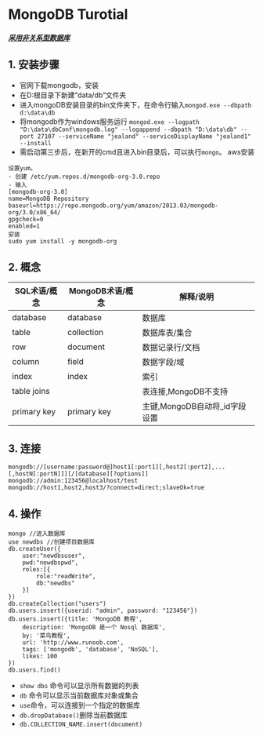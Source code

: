 # MongoDB Turotial
##### [采用非关系型数据库](http://www.runoob.com/mongodb/working-with-rockmongo.html)
## 1. 安装步骤
* 官网下载mongodb，安装
* 在D:根目录下新建“data/db”文件夹
* 进入mongoDB安装目录的bin文件夹下，在命令行输入`mongod.exe --dbpath d:\data\db`
* 将mongodb作为windows服务运行
`mongod.exe --logpath "D:\data\dbConf\mongodb.log" --logappend --dbpath "D:\data\db" --port 27107 --serviceName "jealand" --serviceDisplayName "jealand1" --install`
* 需启动第三步后，在新开的cmd且进入bin目录后，可以执行`mongo`。
aws安装
```
设置yum。
- 创建 /etc/yum.repos.d/mongodb-org-3.0.repo
- 输入
[mongodb-org-3.0]
name=MongoDB Repository
baseurl=https://repo.mongodb.org/yum/amazon/2013.03/mongodb-org/3.0/x86_64/
gpgcheck=0
enabled=1
安装
sudo yum install -y mongodb-org
```
## 2. 概念
|SQL术语/概念	|MongoDB术语/概念	|解释/说明|
|---|----|----|
|database	|database	|数据库|
|table	|collection	|数据库表/集合|
|row	|document	|数据记录行/文档|
|column	|field	|数据字段/域|
|index	|index	|索引|
|table joins|	 	|表连接,MongoDB不支持|
|primary key	|primary key	|主键,MongoDB自动将_id字段设置|为主键
## 3. 连接
```
mongodb://[username:password@]host1[:port1][,host2[:port2],...[,hostN[:portN]]][/[database][?options]]  
mongodb://admin:123456@localhost/test  
mongodb://host1,host2,host3/?connect=direct;slaveOk=true  
```
## 4. 操作
```
mongo //进入数据库  
use newdbs //创建项目数据库   
db.createUser({
    user:"newdbsuser",
    pwd:"newdbspwd",
    roles:[{
        role:"readWrite",
        db:"newdbs"
    }]
}) 
db.createCollection("users")   
db.users.insert({userid: "admin", password: "123456"})    
db.users.insert({title: 'MongoDB 教程', 
    description: 'MongoDB 是一个 Nosql 数据库',
    by: '菜鸟教程',
    url: 'http://www.runoob.com',
    tags: ['mongodb', 'database', 'NoSQL'],
    likes: 100
})
db.users.find()   
```
* `show dbs` 命令可以显示所有数据的列表
* `db` 命令可以显示当前数据库对象或集合
* `use`命令，可以连接到一个指定的数据库
*  `db.dropDatabase()`删除当前数据库  
* `db.COLLECTION_NAME.insert(document)`